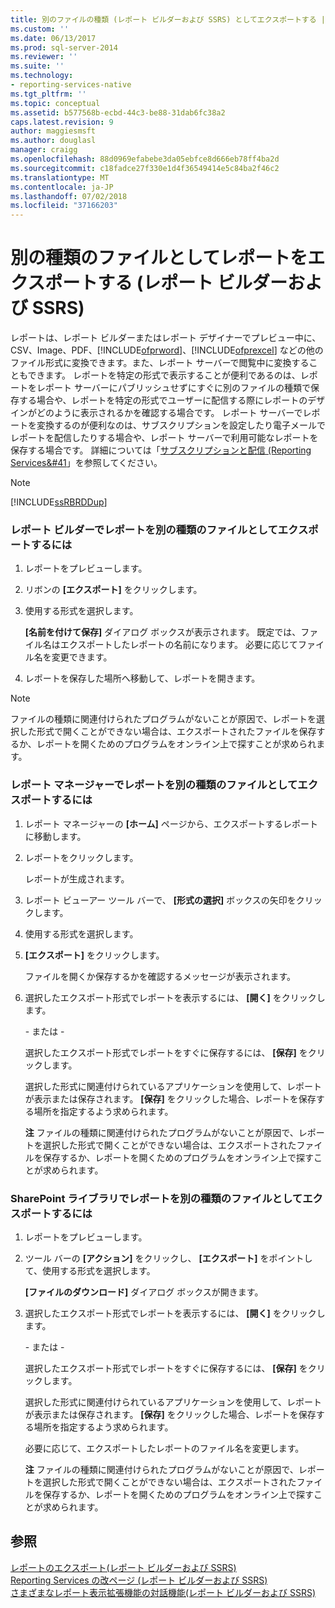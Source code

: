```yaml
---
title: 別のファイルの種類 (レポート ビルダーおよび SSRS) としてエクスポートする |Microsoft Docs
ms.custom: ''
ms.date: 06/13/2017
ms.prod: sql-server-2014
ms.reviewer: ''
ms.suite: ''
ms.technology:
- reporting-services-native
ms.tgt_pltfrm: ''
ms.topic: conceptual
ms.assetid: b577568b-ecbd-44c3-be88-31dab6fc38a2
caps.latest.revision: 9
author: maggiesmsft
ms.author: douglasl
manager: craigg
ms.openlocfilehash: 88d0969efabebe3da05ebfce8d666eb78ff4ba2d
ms.sourcegitcommit: c18fadce27f330e1d4f36549414e5c84ba2f46c2
ms.translationtype: MT
ms.contentlocale: ja-JP
ms.lasthandoff: 07/02/2018
ms.locfileid: "37166203"
---
```

# <a name="export-a-report-as-another-file-type-report-builder-and-ssrs"></a>別の種類のファイルとしてレポートをエクスポートする (レポート ビルダーおよび SSRS)
  レポートは、レポート ビルダーまたはレポート デザイナーでプレビュー中に、CSV、Image、PDF、[!INCLUDE[ofprword](../includes/ofprword-md.md)]、[!INCLUDE[ofprexcel](../includes/ofprexcel-md.md)] などの他のファイル形式に変換できます。また、レポート サーバーで閲覧中に変換することもできます。 レポートを特定の形式で表示することが便利であるのは、レポートをレポート サーバーにパブリッシュせずにすぐに別のファイルの種類で保存する場合や、レポートを特定の形式でユーザーに配信する際にレポートのデザインがどのように表示されるかを確認する場合です。 レポート サーバーでレポートを変換するのが便利なのは、サブスクリプションを設定したり電子メールでレポートを配信したりする場合や、レポート サーバーで利用可能なレポートを保存する場合です。 詳細については「[サブスクリプションと配信 &#40;Reporting Services&#41](subscriptions/subscriptions-and-delivery-reporting-services.md)」を参照してください。  
  
> [!NOTE]  
>  [!INCLUDE[ssRBRDDup](../includes/ssrbrddup-md.md)]  
  
### <a name="to-export-a-report-as-another-file-type-in-report-builder"></a>レポート ビルダーでレポートを別の種類のファイルとしてエクスポートするには  
  
1.  レポートをプレビューします。  
  
2.  リボンの **[エクスポート]** をクリックします。  
  
3.  使用する形式を選択します。  
  
     **[名前を付けて保存]** ダイアログ ボックスが表示されます。 既定では、ファイル名はエクスポートしたレポートの名前になります。 必要に応じてファイル名を変更できます。  
  
4.  レポートを保存した場所へ移動して、レポートを開きます。  
  
> [!NOTE]  
>  ファイルの種類に関連付けられたプログラムがないことが原因で、レポートを選択した形式で開くことができない場合は、エクスポートされたファイルを保存するか、レポートを開くためのプログラムをオンライン上で探すことが求められます。  
  
### <a name="to-export-a-report-as-another-file-type-in-report-manager"></a>レポート マネージャーでレポートを別の種類のファイルとしてエクスポートするには  
  
1.  レポート マネージャーの **[ホーム]** ページから、エクスポートするレポートに移動します。  
  
2.  レポートをクリックします。  
  
     レポートが生成されます。  
  
3.  レポート ビューアー ツール バーで、 **[形式の選択]** ボックスの矢印をクリックします。  
  
4.  使用する形式を選択します。  
  
5.  **[エクスポート]** をクリックします。  
  
     ファイルを開くか保存するかを確認するメッセージが表示されます。  
  
6.  選択したエクスポート形式でレポートを表示するには、 **[開く]** をクリックします。  
  
     \- または -  
  
     選択したエクスポート形式でレポートをすぐに保存するには、 **[保存]** をクリックします。  
  
     選択した形式に関連付けられているアプリケーションを使用して、レポートが表示または保存されます。 **[保存]** をクリックした場合、レポートを保存する場所を指定するよう求められます。  
  
     **注** ファイルの種類に関連付けられたプログラムがないことが原因で、レポートを選択した形式で開くことができない場合は、エクスポートされたファイルを保存するか、レポートを開くためのプログラムをオンライン上で探すことが求められます。  
  
### <a name="to-export-a-report-as-another-file-type-in-a-sharepoint-library"></a>SharePoint ライブラリでレポートを別の種類のファイルとしてエクスポートするには  
  
1.  レポートをプレビューします。  
  
2.  ツール バーの **[アクション]** をクリックし、 **[エクスポート]** をポイントして、使用する形式を選択します。  
  
     **[ファイルのダウンロード]** ダイアログ ボックスが開きます。  
  
3.  選択したエクスポート形式でレポートを表示するには、 **[開く]** をクリックします。  
  
     \- または -  
  
     選択したエクスポート形式でレポートをすぐに保存するには、 **[保存]** をクリックします。  
  
     選択した形式に関連付けられているアプリケーションを使用して、レポートが表示または保存されます。 **[保存]** をクリックした場合、レポートを保存する場所を指定するよう求められます。  
  
     必要に応じて、エクスポートしたレポートのファイル名を変更します。  
  
     **注** ファイルの種類に関連付けられたプログラムがないことが原因で、レポートを選択した形式で開くことができない場合は、エクスポートされたファイルを保存するか、レポートを開くためのプログラムをオンライン上で探すことが求められます。  
  
## <a name="see-also"></a>参照  
 [レポートのエクスポート&#40;レポート ビルダーおよび SSRS&#41;](report-builder/export-reports-report-builder-and-ssrs.md)   
 [Reporting Services の改ページ &#40;レポート ビルダーおよび SSRS&#41;](report-design/pagination-in-reporting-services-report-builder-and-ssrs.md)   
 [さまざまなレポート表示拡張機能の対話機能&#40;レポート ビルダーおよび SSRS&#41;](report-builder/interactive-functionality-different-report-rendering-extensions.md)  
  
  
